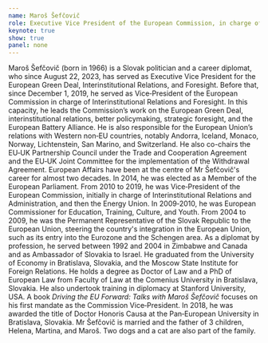 ```yaml
---
name: Maroš Šefčovič
role: Executive Vice President of the European Commission, in charge of the European Green Deal, Interinstitutional Relations, and Foresight
keynote: true
show: true
panel: none
---
```


Maroš Šefčovič (born in 1966) is a Slovak politician and a career diplomat, who since August 22, 2023, has served as Executive Vice President for the European Green Deal, Interinstitutional Relations, and Foresight. Before that, since December 1, 2019, he served as Vice‐President of the European Commission in charge of Interinstitutional Relations and Foresight. In this capacity, he leads the Commission’s work on the European Green Deal, interinstitutional relations, better policymaking, strategic foresight, and the European Battery Alliance. He is also responsible for the European Union’s relations with Western non‐EU countries, notably Andorra, Iceland, Monaco, Norway, Lichtenstein, San Marino, and Switzerland. He also co-chairs the EU‐UK Partnership Council under the Trade and Cooperation Agreement and the EU‐UK Joint Committee for the implementation of the Withdrawal Agreement. European Affairs have been at the centre of Mr Šefčovič's career for almost two decades. In 2014, he was elected as a Member of the European Parliament. From 2010 to 2019, he was Vice‐President of the European Commission, initially in charge of Interinstitutional Relations and Administration, and then the Energy Union. In 2009‐2010, he was European Commissioner for Education, Training, Culture, and Youth. From 2004 to 2009, he was the Permanent Representative of the Slovak Republic to the European Union, steering the country's integration in the European Union, such as its entry into the Eurozone and the Schengen area. As a diplomat by profession, he served between 1992 and 2004 in Zimbabwe and Canada and as Ambassador of Slovakia to Israel. He graduated from the University of Economy in Bratislava, Slovakia, and the Moscow State Institute for Foreign Relations. He holds a degree as Doctor of Law and a PhD of European Law from Faculty of Law at the Comenius University in Bratislava, Slovakia. He also undertook training in diplomacy at Stanford University, USA. A book _Driving the EU Forward: Talks with Maroš Šefčovič_ focuses on his first mandate as the Commission Vice‐President. In 2018, he was awarded the title of Doctor Honoris Causa at the Pan‐European University in Bratislava, Slovakia. Mr Šefčovič is married and the father of 3 children, Helena, Martina, and Maroš. Two dogs and a cat are also part of the family.
